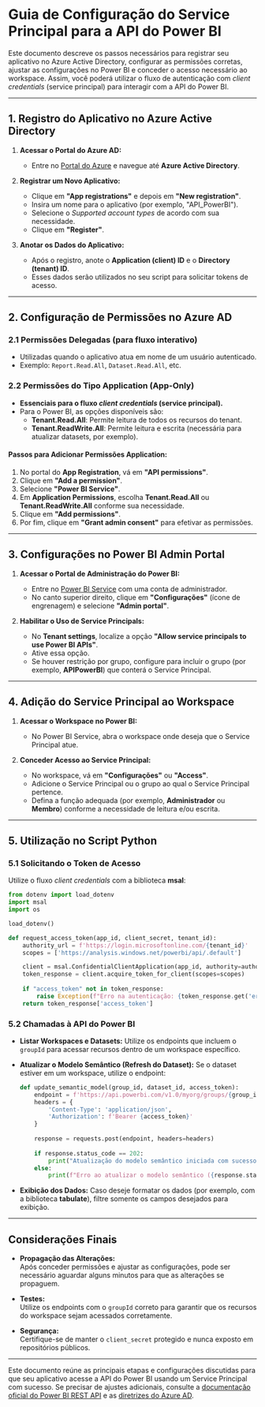# Guia de Configuração do Service Principal para a API do Power BI

Este documento descreve os passos necessários para registrar seu aplicativo no Azure Active Directory, configurar as permissões corretas, ajustar as configurações no Power BI e conceder o acesso necessário ao workspace. Assim, você poderá utilizar o fluxo de autenticação com _client credentials_ (service principal) para interagir com a API do Power BI.

---

## 1. Registro do Aplicativo no Azure Active Directory

1. **Acessar o Portal do Azure AD:**
   - Entre no [Portal do Azure](https://portal.azure.com/) e navegue até **Azure Active Directory**.

2. **Registrar um Novo Aplicativo:**
   - Clique em **"App registrations"** e depois em **"New registration"**.
   - Insira um nome para o aplicativo (por exemplo, "API_PowerBI").
   - Selecione o _Supported account types_ de acordo com sua necessidade.
   - Clique em **"Register"**.

3. **Anotar os Dados do Aplicativo:**
   - Após o registro, anote o **Application (client) ID** e o **Directory (tenant) ID**.
   - Esses dados serão utilizados no seu script para solicitar tokens de acesso.

---

## 2. Configuração de Permissões no Azure AD

### 2.1 Permissões Delegadas (para fluxo interativo)
- Utilizadas quando o aplicativo atua em nome de um usuário autenticado.
- Exemplo: `Report.Read.All`, `Dataset.Read.All`, etc.

### 2.2 Permissões do Tipo Application (App-Only)
- **Essenciais para o fluxo _client credentials_ (service principal).**
- Para o Power BI, as opções disponíveis são:
  - **Tenant.Read.All**: Permite leitura de todos os recursos do tenant.
  - **Tenant.ReadWrite.All**: Permite leitura e escrita (necessária para atualizar datasets, por exemplo).

#### Passos para Adicionar Permissões Application:
1. No portal do **App Registration**, vá em **"API permissions"**.
2. Clique em **"Add a permission"**.
3. Selecione **"Power BI Service"**.
4. Em **Application Permissions**, escolha **Tenant.Read.All** ou **Tenant.ReadWrite.All** conforme sua necessidade.
5. Clique em **"Add permissions"**.
6. Por fim, clique em **"Grant admin consent"** para efetivar as permissões.

---

## 3. Configurações no Power BI Admin Portal

1. **Acessar o Portal de Administração do Power BI:**
   - Entre no [Power BI Service](https://app.powerbi.com) com uma conta de administrador.
   - No canto superior direito, clique em **"Configurações"** (ícone de engrenagem) e selecione **"Admin portal"**.

2. **Habilitar o Uso de Service Principals:**
   - No **Tenant settings**, localize a opção **"Allow service principals to use Power BI APIs"**.
   - Ative essa opção.
   - Se houver restrição por grupo, configure para incluir o grupo (por exemplo, **APIPowerBI**) que conterá o Service Principal.

---

## 4. Adição do Service Principal ao Workspace

1. **Acessar o Workspace no Power BI:**
   - No Power BI Service, abra o workspace onde deseja que o Service Principal atue.

2. **Conceder Acesso ao Service Principal:**
   - No workspace, vá em **"Configurações"** ou **"Access"**.
   - Adicione o Service Principal ou o grupo ao qual o Service Principal pertence.
   - Defina a função adequada (por exemplo, **Administrador** ou **Membro**) conforme a necessidade de leitura e/ou escrita.

---

## 5. Utilização no Script Python

### 5.1 Solicitando o Token de Acesso

Utilize o fluxo _client credentials_ com a biblioteca **msal**:
```python
from dotenv import load_dotenv
import msal
import os

load_dotenv()

def request_access_token(app_id, client_secret, tenant_id):
    authority_url = f'https://login.microsoftonline.com/{tenant_id}'
    scopes = ['https://analysis.windows.net/powerbi/api/.default']

    client = msal.ConfidentialClientApplication(app_id, authority=authority_url, client_credential=client_secret)
    token_response = client.acquire_token_for_client(scopes=scopes)
    
    if "access_token" not in token_response:
        raise Exception(f"Erro na autenticação: {token_response.get('error_description', 'Desconhecido')}")
    return token_response['access_token']
```

### 5.2 Chamadas à API do Power BI

- **Listar Workspaces e Datasets:**
  Utilize os endpoints que incluem o `groupId` para acessar recursos dentro de um workspace específico.
  
- **Atualizar o Modelo Semântico (Refresh do Dataset):**
  Se o dataset estiver em um workspace, utilize o endpoint:
  ```python
  def update_semantic_model(group_id, dataset_id, access_token):
      endpoint = f'https://api.powerbi.com/v1.0/myorg/groups/{group_id}/datasets/{dataset_id}/refreshes'
      headers = {
          'Content-Type': 'application/json',
          'Authorization': f'Bearer {access_token}'
      }
      
      response = requests.post(endpoint, headers=headers)
      
      if response.status_code == 202:
          print("Atualização do modelo semântico iniciada com sucesso!")
      else:
          print(f"Erro ao atualizar o modelo semântico ({response.status_code}):", response.text)
  ```

- **Exibição dos Dados:**
  Caso deseje formatar os dados (por exemplo, com a biblioteca **tabulate**), filtre somente os campos desejados para exibição.

---

## Considerações Finais

- **Propagação das Alterações:**  
  Após conceder permissões e ajustar as configurações, pode ser necessário aguardar alguns minutos para que as alterações se propaguem.

- **Testes:**  
  Utilize os endpoints com o `groupId` correto para garantir que os recursos do workspace sejam acessados corretamente.

- **Segurança:**  
  Certifique-se de manter o `client_secret` protegido e nunca exposto em repositórios públicos.

---

Este documento reúne as principais etapas e configurações discutidas para que seu aplicativo acesse a API do Power BI usando um Service Principal com sucesso. Se precisar de ajustes adicionais, consulte a [documentação oficial do Power BI REST API](https://learn.microsoft.com/pt-br/rest/api/power-bi/) e as [diretrizes do Azure AD](https://learn.microsoft.com/pt-br/azure/active-directory/develop/).
